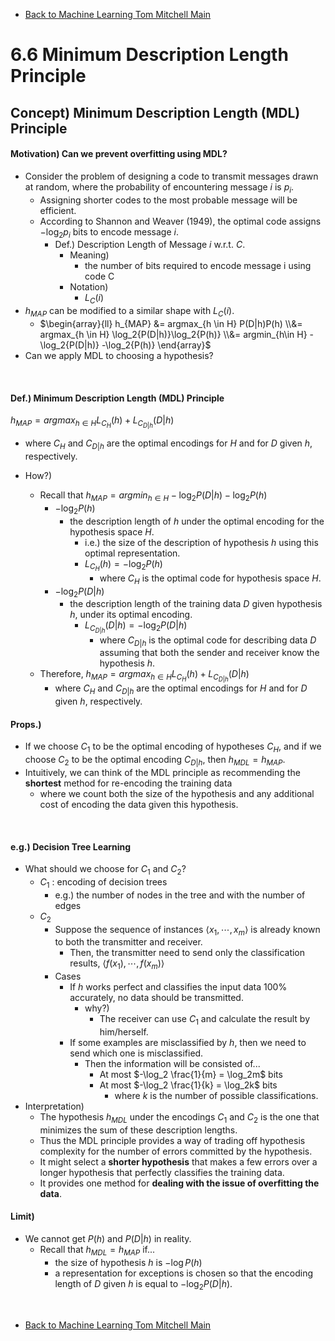 * [Back to Machine Learning Tom Mitchell Main](../../main.md)

# 6.6 Minimum Description Length Principle

## Concept) Minimum Description Length (MDL) Principle
#### Motivation) Can we prevent overfitting using MDL?
  - Consider the problem of designing a code to transmit messages drawn at random, where the probability of encountering message $i$ is $p_i$.
    - Assigning shorter codes to the most probable message will be efficient.
    - According to Shannon and Weaver (1949), the optimal code assigns $-\log_2 p_i$ bits to encode message $i$.
      - Def.) Description Length of Message $i$ w.r.t. $C$.
        - Meaning)
          - the number of bits required to encode message i using code C
        - Notation)
          - $L_C(i)$
  - $h_{MAP}$ can be modified to a similar shape with $L_C(i)$.
    - $`\begin{array}{ll} h_{MAP} &= argmax_{h \in H} P(D|h)P(h) \\&= argmax_{h \in H} \log_2{P(D|h)}\log_2{P(h)} \\&= argmin_{h\in H} -\log_2{P(D|h)} -\log_2{P(h)} \end{array}`$
  - Can we apply MDL to choosing a hypothesis?

<br>

#### Def.) Minimum Description Length (MDL) Principle
$h_{MAP} = argmax_{h \in H} L_{C_H}(h) + L_{C_{D|h}}(D|h)$
- where $C_H$ and ${C_{D|h}}$ are the optimal encodings for $H$ and for $D$ given $h$, respectively.

- How?)
  - Recall that $h_{MAP} = argmin_{h\in H} -\log_2{P(D|h)} -\log_2{P(h)}$ 
    - $-\log_2{P(h)}$
      - the description length of $h$ under the optimal encoding for the hypothesis space $H$. 
        - i.e.) the size of the description of hypothesis $h$ using this optimal representation.
        - $L_{C_H}(h) = -\log_2{P(h)}$
          - where $C_H$ is the optimal code for hypothesis space $H$.
    - $-\log_2{P(D|h)}$
      - the description length of the training data $D$ given hypothesis $h$, under its optimal encoding.
        - $L_{C_{D|h}}(D|h) = -\log_2{P(D|h)}$
          - where ${C_{D|h}}$ is the optimal code for describing data $D$ assuming that both the sender and receiver know the hypothesis $h$.
  - Therefore, $h_{MAP} = argmax_{h \in H} L_{C_H}(h) + L_{C_{D|h}}(D|h)$
    - where $C_H$ and ${C_{D|h}}$ are the optimal encodings for $H$ and for $D$ given $h$, respectively. 

#### Props.)
- If we choose $C_1$ to be the optimal encoding of hypotheses $C_H$, and if we choose $C_2$ to be the optimal encoding $C_{D|h}$, then $h_{MDL} = h_{MAP}$.
- Intuitively, we can think of the MDL principle as recommending the **shortest** method for re-encoding the training data
  - where we count both the size of the hypothesis and any additional cost of encoding the data given this hypothesis.

<br>

#### e.g.) Decision Tree Learning
- What should we choose for $C_1$ and $C_2$?
  - $C_1$ : encoding of decision trees
    - e.g.) the number of nodes in the tree and with the number of edges
  - $C_2$
    - Suppose the sequence of instances $\langle x_1, \cdots, x_m \rangle$ is already known to both the transmitter and receiver.
      - Then, the transmitter need to send only the classification results, $\langle f(x_1), \cdots, f(x_m) \rangle$
    - Cases
      - If $h$ works perfect and classifies the input data 100% accurately, no data should be transmitted.
        - why?)
          - The receiver can use $C_1$ and calculate the result by him/herself.
      - If some examples are misclassified by $h$, then we need to send which one is misclassified.
        - Then the information will be consisted of...
          - At most $-\log_2 \frac{1}{m} = \log_2m$ bits
          - At most $-\log_2 \frac{1}{k} = \log_2k$ bits
            - where $k$ is the number of possible classifications.
- Interpretation)
  - The hypothesis $h_{MDL}$ under the encodings $C_1$ and $C_2$ is the one that minimizes the sum of these description lengths.
  - Thus the MDL principle provides a way of trading off hypothesis complexity for the number of errors committed by the hypothesis.
  - It might select a **shorter hypothesis** that makes a few errors over a longer hypothesis that perfectly classifies the training data.
  - It provides one method for **dealing with the issue of overfitting the data**.

#### Limit)
- We cannot get $P(h)$ and $P(D|h)$ in reality.
  - Recall that $h_{MDL} = h_{MAP}$ if... 
    - the size of hypothesis $h$ is $-\log{P(h)}$ 
    - a representation for exceptions is chosen so that the encoding length of $D$ given $h$ is equal to $-\log_2{P(D|h)}$.










<br>

* [Back to Machine Learning Tom Mitchell Main](../../main.md)